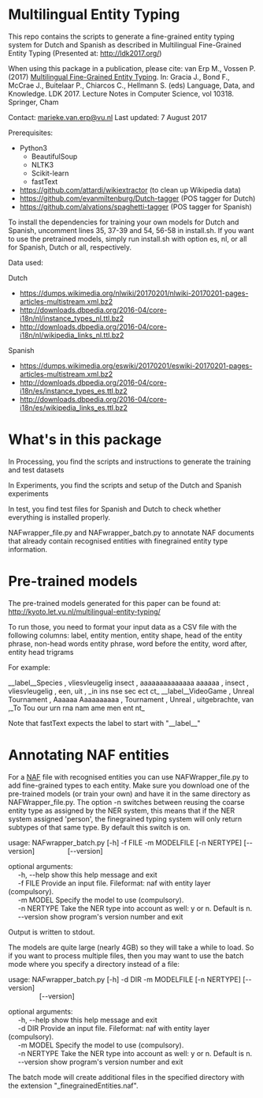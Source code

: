 Multilingual Entity Typing 
====================

This repo contains the scripts to generate a fine-grained entity typing system for Dutch and Spanish as described in Multilingual Fine-Grained Entity Typing (Presented at: http://ldk2017.org/)

When using this package in a publication, please cite:
van Erp M., Vossen P. (2017) [Multilingual Fine-Grained Entity Typing](https://link.springer.com/chapter/10.1007%2F978-3-319-59888-8_23). In: Gracia J., Bond F., McCrae J., Buitelaar P., Chiarcos C., Hellmann S. (eds) Language, Data, and Knowledge. LDK 2017. Lecture Notes in Computer Science, vol 10318. Springer, Cham

Contact: marieke.van.erp@vu.nl 
Last updated: 7 August 2017 

Prerequisites:
* Python3
	* BeautifulSoup 
	* NLTK3 
	* Scikit-learn 
	* fastText 
* https://github.com/attardi/wikiextractor (to clean up Wikipedia data)
* https://github.com/evanmiltenburg/Dutch-tagger (POS tagger for Dutch)
* https://github.com/alvations/spaghetti-tagger (POS tagger for Spanish) 

To install the dependencies for training your own models for Dutch and Spanish, uncomment lines 35, 37-39 and 54, 56-58 in install.sh. If you want to use the pretrained models, simply run install.sh with option es, nl, or all for Spanish, Dutch or all, respectively. 

Data used:

Dutch 
* https://dumps.wikimedia.org/nlwiki/20170201/nlwiki-20170201-pages-articles-multistream.xml.bz2
* http://downloads.dbpedia.org/2016-04/core-i18n/nl/instance_types_nl.ttl.bz2
* http://downloads.dbpedia.org/2016-04/core-i18n/nl/wikipedia_links_nl.ttl.bz2

Spanish
* https://dumps.wikimedia.org/eswiki/20170201/eswiki-20170201-pages-articles-multistream.xml.bz2
* http://downloads.dbpedia.org/2016-04/core-i18n/es/instance_types_es.ttl.bz2
* http://downloads.dbpedia.org/2016-04/core-i18n/es/wikipedia_links_es.ttl.bz2


What's in this package
==================

In Processing, you find the scripts and instructions to generate the training and test datasets 

In Experiments, you find the scripts and setup of the Dutch and Spanish experiments

In test, you find test files for Spanish and Dutch to check whether everything is installed properly.  

NAFwrapper_file.py and NAFwrapper_batch.py to annotate NAF documents that already contain recognised entities with finegrained entity type information. 

Pre-trained models
===============
The pre-trained models generated for this paper can be found at:
http://kyoto.let.vu.nl/multilingual-entity-typing/

To run those, you need to format your input data as a CSV file with the following columns:
label, entity mention, entity shape, head of the entity phrase, non-head words entity phrase, word before the entity, word after, entity head trigrams 

For example:
 
\_\_label\_\_Species , vliesvleugelig insect , aaaaaaaaaaaaaa aaaaaa , insect , vliesvleugelig , een, uit , \_in ins nse sec ect ct\_
\_\_label\_\_VideoGame , Unreal Tournament , Aaaaaa Aaaaaaaaaa , Tournament , Unreal , uitgebrachte, van ,\_To Tou our urn rna nam ame men ent nt\_

Note that fastText expects the label to start with "\_\_label\_\_" 

Annotating NAF entities 
=====================================
For a [NAF](https://github.com/newsreader/NAF) file with recognised entities you can use NAFWrapper_file.py to add fine-grained types to each entity. Make sure you download one of the pre-trained models (or train your own) and have it in the same directory as NAFWrapper_file.py. The option -n switches between reusing the coarse entity type as assigned by the NER system, this means that if the NER system assigned 'person', the finegrained typing system will only return subtypes of that same type. By default this switch is on. 

usage: NAFwrapper_batch.py [-h] -f FILE -m MODELFILE [-n NERTYPE] [--version] 
&nbsp;&nbsp;&nbsp;&nbsp;&nbsp;&nbsp;&nbsp;&nbsp;&nbsp;&nbsp;&nbsp;&nbsp;&nbsp;&nbsp;&nbsp;                          [--version]  

optional arguments:  
&nbsp;&nbsp;&nbsp;&nbsp;  -h, --help  show this help message and exit  
&nbsp;&nbsp;&nbsp;&nbsp;  -f FILE     Provide an input file. Fileformat: naf with entity layer (compulsory).  
&nbsp;&nbsp;&nbsp;&nbsp;  -m MODEL     Specify the model to use (compulsory).   
&nbsp;&nbsp;&nbsp;&nbsp;  -n NERTYPE  Take the NER type into account as well: y or n. Default is n.  
&nbsp;&nbsp;&nbsp;&nbsp;  --version   show program's version number and exit  

Output is written to stdout. 

The models are quite large (nearly 4GB) so they will take a while to load. So if you want to process multiple files, then you may want to use the batch mode where you specify a directory instead of a file: 

usage: NAFwrapper_batch.py [-h] -d DIR -m MODELFILE [-n NERTYPE] [--version]  
&nbsp;&nbsp;&nbsp;&nbsp;&nbsp;&nbsp;&nbsp;&nbsp;&nbsp;&nbsp;&nbsp;&nbsp;&nbsp;&nbsp;&nbsp;                          [--version]  

optional arguments:  
&nbsp;&nbsp;&nbsp;&nbsp;  -h, --help  show this help message and exit  
&nbsp;&nbsp;&nbsp;&nbsp;  -d DIR     Provide an input file. Fileformat: naf with entity layer (compulsory).  
&nbsp;&nbsp;&nbsp;&nbsp;  -m MODEL     Specify the model to use (compulsory).   
&nbsp;&nbsp;&nbsp;&nbsp;  -n NERTYPE  Take the NER type into account as well: y or n. Default is n.  
&nbsp;&nbsp;&nbsp;&nbsp;  --version   show program's version number and exit  


The batch mode will create additional files in the specified directory with the extension "\_finegrainedEntities.naf". 

